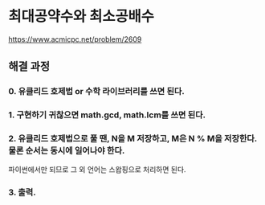 # 최대공약수와 최소공배수
https://www.acmicpc.net/problem/2609
## 해결 과정
### 0. 유클리드 호제법 or 수학 라이브러리를 쓰면 된다.
### 1. 구현하기 귀찮으면 math.gcd, math.lcm를 쓰면 된다.
### 2. 유클리드 호제법으로 풀 땐, N을 M 저장하고, M은 N % M을 저장한다. 물론 순서는 동시에 일어나야 한다.
파이썬에서만 되므로 그 외 언어는 스왑핑으로 처리하면 된다.
### 3. 출력.
